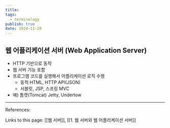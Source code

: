 ```yaml
---
title: 
tags:
  - terminology
publish: true
date: 2024-11-20
---
```

## 웹 어플리케이션 서버 (Web Application Server)
- HTTP 기반으로 동작
- 웹 서버 기능 포함
- 프로그램 코드를 실행해서 어플리케이션 로직 수행
	- 동적 HTML, HTTP API(JSON)
	- 서블릿, JSP, 스프링 MVC
- 예) 톰캣(Tomcat) Jetty, Undertow


---
References: 

Links to this page: [[웹 서버]], [[1. 웹 서버와 웹 어플리케이션 서버]]
